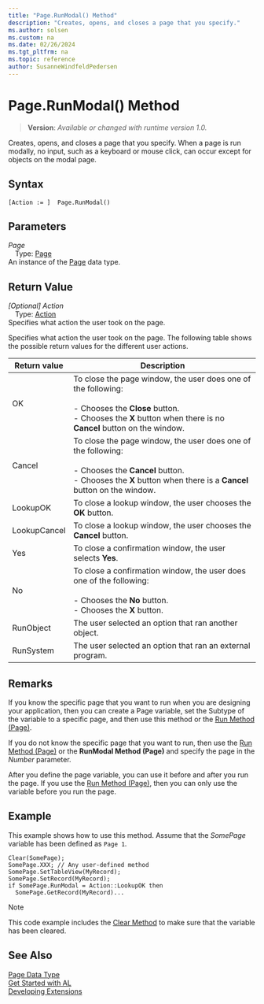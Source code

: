 ```yaml
---
title: "Page.RunModal() Method"
description: "Creates, opens, and closes a page that you specify."
ms.author: solsen
ms.custom: na
ms.date: 02/26/2024
ms.tgt_pltfrm: na
ms.topic: reference
author: SusanneWindfeldPedersen
---
```

[//]: # (START>DO_NOT_EDIT)
[//]: # (IMPORTANT:Do not edit any of the content between here and the END>DO_NOT_EDIT.)
[//]: # (Any modifications should be made in the .xml files in the ModernDev repo.)
# Page.RunModal() Method
> **Version**: _Available or changed with runtime version 1.0._

Creates, opens, and closes a page that you specify. When a page is run modally, no input, such as a keyboard or mouse click, can occur except for objects on the modal page.


## Syntax
```AL
[Action := ]  Page.RunModal()
```
## Parameters
*Page*  
&emsp;Type: [Page](page-data-type.md)  
An instance of the [Page](page-data-type.md) data type.  

## Return Value
*[Optional] Action*  
&emsp;Type: [Action](../action/action-option.md)  
Specifies what action the user took on the page.


[//]: # (IMPORTANT: END>DO_NOT_EDIT)

Specifies what action the user took on the page. The following table shows the possible return values for the different user actions.

<!--NAV
In some cases, the actions for the return values are different when the page displays in the [!INCLUDE[d365fin_web_md](../includes/d365fin_web_md.md)] than in the [!INCLUDE[nav_windows](../includes/nav_windows_md.md)].
-->

|  Return value  |  Description  |  
|----------------|---------------|  
|OK|To close the page window, the user does one of the following:<br /><br /> -   Chooses the **Close** button.<br />-   Chooses the **X** button when there is no **Cancel** button on the window.|  
|Cancel|To close the page window, the user does one of the following:<br /><br /> -   Chooses the **Cancel** button.<br />-   Chooses the **X** button when there is a **Cancel** button on the window.|  
|LookupOK|To close a lookup window, the user chooses the **OK** button.|  
|LookupCancel|To close a lookup window, the user chooses the **Cancel** button.|  
|Yes|To close a confirmation window, the user selects **Yes**.|  
|No|To close a confirmation window, the user does one of the following:<br /><br /> -   Chooses the **No** button.<br />-   Chooses the **X** button.|  
|RunObject|The user selected an option that ran another object.|  
|RunSystem|The user selected an option that ran an external program.|  

## Remarks

If you know the specific page that you want to run when you are designing your application, then you can create a Page variable, set the Subtype of the variable to a specific page, and then use this method or the [Run Method \(Page\)](page-run--method.md).  

If you do not know the specific page that you want to run, then use the [Run Method \(Page\)](page-run--method.md) or the **RunModal Method \(Page\)** and specify the page in the *Number* parameter.  

After you define the page variable, you can use it before and after you run the page. If you use the [Run Method \(Page\)](page-run--method.md), then you can only use the variable before you run the page.  

## Example

This example shows how to use this method. Assume that the *SomePage* variable has been defined as `Page 1`.  

```al
Clear(SomePage);  
SomePage.XXX; // Any user-defined method  
SomePage.SetTableView(MyRecord);  
SomePage.SetRecord(MyRecord);  
if SomePage.RunModal = Action::LookupOK then  
  SomePage.GetRecord(MyRecord)...  
```  

> [!NOTE]  
> This code example includes the [Clear Method](../system/system-clear-joker-method.md) to make sure that the variable has been cleared.  

## See Also
[Page Data Type](page-data-type.md)  
[Get Started with AL](../../devenv-get-started.md)  
[Developing Extensions](../../devenv-dev-overview.md)